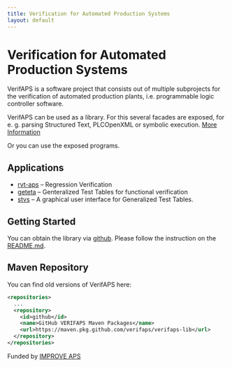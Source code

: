 ```yaml
---
title: Verification for Automated Production Systems
layout: default
---
```


# Verification for Automated Production Systems

VerifAPS is a software project that consists out of multiple subprojects for the
verification of automated production plants, i.e. programmable logic controller
software.

VerifAPS can be used as a library. For this several facades are exposed, for e.
g. parsing Structured Text, PLCOpenXML or symbolic execution. [More
Information](library/) 

Or you can use the exposed programs.


## Applications

-   [rvt-aps](rvt/) – Regression Verification
-   [geteta](geteta/) – Genteralized Test Tables for functional
    verification
-   [stvs](stvs/) – A graphical user interface for Generalized Test
    Tables.

## Getting Started

You can obtain the library via
[github](https://github.com/verifaps/verifaps-lib). Please follow the
instruction on the
[README.md](https://github.com/verifaps/verifaps-lib/README.md).

## Maven Repository

You can find old versions of VerifAPS here:

```xml
<repositories>
  ...
  <repository>
    <id>github</id>
    <name>GitHub VERIFAPS Maven Packages</name>
    <url>https://maven.pkg.github.com/verifaps/verifaps-lib</url>
  </repository>
</repositories>
```

Funded by [IMPROVE APS](https://formal.iti.kit.edu/improve-aps/)

